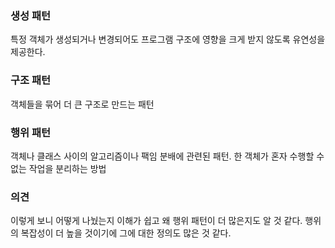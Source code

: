 ### 생성 패턴
특정 객체가 생성되거나 변경되어도 프로그램 구조에 영향을 크게 받지 않도록 유연성을 제공한다.

### 구조 패턴
객체들을 묶어 더 큰 구조로 만드는 패턴

### 행위 패턴
객체나 클래스 사이의 알고리즘이나 팩임 분배에 관련된 패턴. 한 객체가 혼자 수행할 수 없는 작업을 분리하는 방법

### 의견
이렇게 보니 어떻게 나눴는지 이해가 쉽고 왜 행위 패턴이 더 많은지도 알 것 같다.
행위의 복잡성이 더 높을 것이기에 그에 대한 정의도 많은 것 같다.